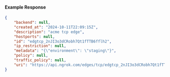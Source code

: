 <!-- Code generated for API Clients. DO NOT EDIT. -->

#### Example Response

```json
{
	"backend": null,
	"created_at": "2024-10-11T22:09:15Z",
	"description": "acme tcp edge",
	"hostports": null,
	"id": "edgtcp_2nJI3o3dCRobh7Qt1fTTB6fflh2",
	"ip_restriction": null,
	"metadata": "{\"environment\": \"staging\"}",
	"policy": null,
	"traffic_policy": null,
	"uri": "https://api.ngrok.com/edges/tcp/edgtcp_2nJI3o3dCRobh7Qt1fTTB6fflh2"
}
```
